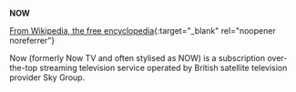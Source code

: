 **NOW**<br>

[From Wikipedia, the free encyclopedia](https://en.wikipedia.org/wiki/Now_(Sky)){:target="_blank" rel="noopener noreferrer"}

Now (formerly Now TV and often stylised as NOW) is a subscription over-the-top streaming television service operated by British satellite television provider Sky Group.
